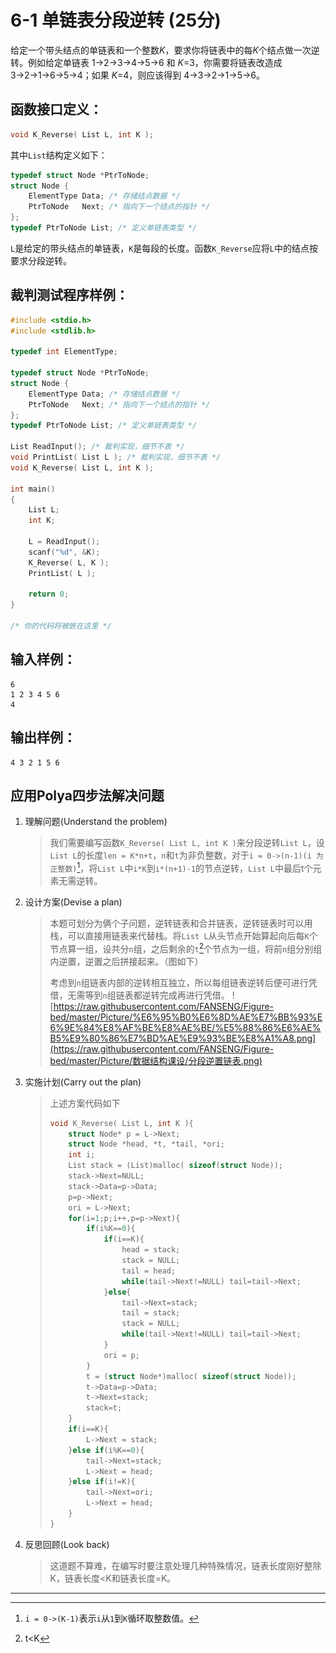 # 6-1 单链表分段逆转 (25分)

给定一个带头结点的单链表和一个整数*K*，要求你将链表中的每*K*个结点做一次逆转。例如给定单链表 1→2→3→4→5→6 和 *K*=3，你需要将链表改造成 3→2→1→6→5→4；如果 *K*=4，则应该得到 4→3→2→1→5→6。

## 函数接口定义：

```c++
void K_Reverse( List L, int K );
```

其中`List`结构定义如下：

```c++
typedef struct Node *PtrToNode;
struct Node {
    ElementType Data; /* 存储结点数据 */
    PtrToNode   Next; /* 指向下一个结点的指针 */
};
typedef PtrToNode List; /* 定义单链表类型 */ 
```

`L`是给定的带头结点的单链表，`K`是每段的长度。函数`K_Reverse`应将`L`中的结点按要求分段逆转。

## 裁判测试程序样例：

```c++
#include <stdio.h>
#include <stdlib.h>

typedef int ElementType;

typedef struct Node *PtrToNode;
struct Node {
    ElementType Data; /* 存储结点数据 */
    PtrToNode   Next; /* 指向下一个结点的指针 */
};
typedef PtrToNode List; /* 定义单链表类型 */

List ReadInput(); /* 裁判实现，细节不表 */
void PrintList( List L ); /* 裁判实现，细节不表 */
void K_Reverse( List L, int K );

int main()
{
    List L;
    int K;

    L = ReadInput();
    scanf("%d", &K);
    K_Reverse( L, K );
    PrintList( L );

    return 0;
}

/* 你的代码将被嵌在这里 */   
```

## 输入样例：

```in
6
1 2 3 4 5 6
4    
```

## 输出样例：

```out
4 3 2 1 5 6   
```

## 应用Polya四步法解决问题

1. 理解问题(Understand the problem)

    > ​		我们需要编写函数`K_Reverse( List L, int K )`来分段逆转`List L`，设`List L`的长度`len = K*n+t`，`n`和`t`为非负整数，对于`i = 0->(n-1)(i 为正整数)`[^1]，将`List L`中`i*K`到`i*(n+1)-1`的节点逆转，`List L`中最后t个元素无需逆转。

2. 设计方案(Devise a plan)

    > ​		本题可划分为俩个子问题，逆转链表和合并链表，逆转链表时可以用栈，可以直接用链表来代替栈。将`List L`从头节点开始算起向后每`K`个节点算一组，设共分`n`组，之后剩余的`t`[^2]个节点为一组，将前`n`组分别组内逆置，逆置之后拼接起来。（图如下）
    >
    > ​		考虑到`n`组链表内部的逆转相互独立，所以每组链表逆转后便可进行凭借，无需等到`n`组链表都逆转完成再进行凭借。
    > ![https://raw.githubusercontent.com/FANSENG/Figure-bed/master/Picture/%E6%95%B0%E6%8D%AE%E7%BB%93%E6%9E%84%E8%AF%BE%E8%AE%BE/%E5%88%86%E6%AE%B5%E9%80%86%E7%BD%AE%E9%93%BE%E8%A1%A8.png](https://raw.githubusercontent.com/FANSENG/Figure-bed/master/Picture/数据结构课设/分段逆置链表.png)

3. 实施计划(Carry out the plan)

    > 上述方案代码如下
    >
    > ```c
    > void K_Reverse( List L, int K ){
    >     struct Node* p = L->Next;
    >     struct Node *head, *t, *tail, *ori;
    >     int i;
    >     List stack = (List)malloc( sizeof(struct Node));
    >     stack->Next=NULL;
    >     stack->Data=p->Data;
    >     p=p->Next;
    >     ori = L->Next;
    >     for(i=1;p;i++,p=p->Next){
    >         if(i%K==0){
    >             if(i==K){
    >                 head = stack;
    >                 stack = NULL;
    >                 tail = head;
    >                 while(tail->Next!=NULL) tail=tail->Next;
    >             }else{
    >                 tail->Next=stack;
    >                 tail = stack;
    >                 stack = NULL;
    >                 while(tail->Next!=NULL) tail=tail->Next;
    >             }
    >             ori = p;
    >         }
    >         t = (struct Node*)malloc( sizeof(struct Node));
    >         t->Data=p->Data;
    >         t->Next=stack;
    >         stack=t;
    >     }
    >     if(i==K){
    >         L->Next = stack;
    >     }else if(i%K==0){
    >         tail->Next=stack;
    >         L->Next = head;
    >     }else if(i!=K){
    >         tail->Next=ori;
    >         L->Next = head;
    >     }
    > }
    > ```

4. 反思回顾(Look back)

    > ​		这道题不算难，在编写时要注意处理几种特殊情况，链表长度刚好整除K，链表长度<K和链表长度=K。















---

[^1]:`i = 0->(K-1)`表示`i`从`1`到`K`循环取整数值。
[^2]:t<K

